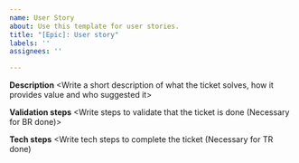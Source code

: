```yaml
---
name: User Story
about: Use this template for user stories.
title: "[Epic]: User story"
labels: ''
assignees: ''

---
```


**Description**
<Write a short description of what the ticket solves, how it provides value and who suggested it>

**Validation steps**
<Write steps to validate that the ticket is done (Necessary for BR done)>

**Tech steps**
<Write tech steps to complete the ticket (Necessary for TR done)
